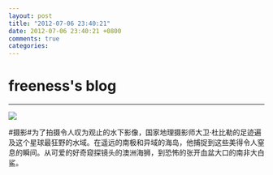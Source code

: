 ```yaml
---
layout: post
title: "2012-07-06 23:40:21"
date: 2012-07-06 23:40:21 +0800
comments: true
categories: 
---
```


# freeness's blog

----------

![](http://okqmqrbgo.bkt.clouddn.com/201207062340211.jpg)

>
\#摄影\#为了拍摄令人叹为观止的水下影像，国家地理摄影师大卫·杜比勒的足迹遍及这个星球最狂野的水域。在遥远的南极和异域的海岛，他捕捉到这些美得令人窒息的瞬间。从可爱的好奇窥探镜头的澳洲海狮，到恐怖的张开血盆大口的南非大白鲨。
